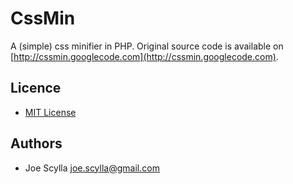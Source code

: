 CssMin
======

A (simple) css minifier in PHP.
Original source code is available on [http://cssmin.googlecode.com](http://cssmin.googlecode.com).

Licence
-------

* [MIT License](http://opensource.org/licenses/mit-license.php)

Authors
-------

* Joe Scylla <joe.scylla@gmail.com>
